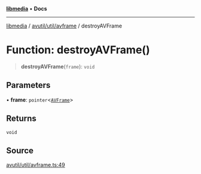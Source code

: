 [**libmedia**](../../../../README.md) • **Docs**

***

[libmedia](../../../../README.md) / [avutil/util/avframe](../README.md) / destroyAVFrame

# Function: destroyAVFrame()

> **destroyAVFrame**(`frame`): `void`

## Parameters

• **frame**: `pointer`\<[`AVFrame`](../../../struct/avframe/classes/AVFrame.md)\>

## Returns

`void`

## Source

[avutil/util/avframe.ts:49](https://github.com/zhaohappy/libmedia/blob/83708827f1f74f03ced670ca9bc2d9d1e5e5366a/src/avutil/util/avframe.ts#L49)
